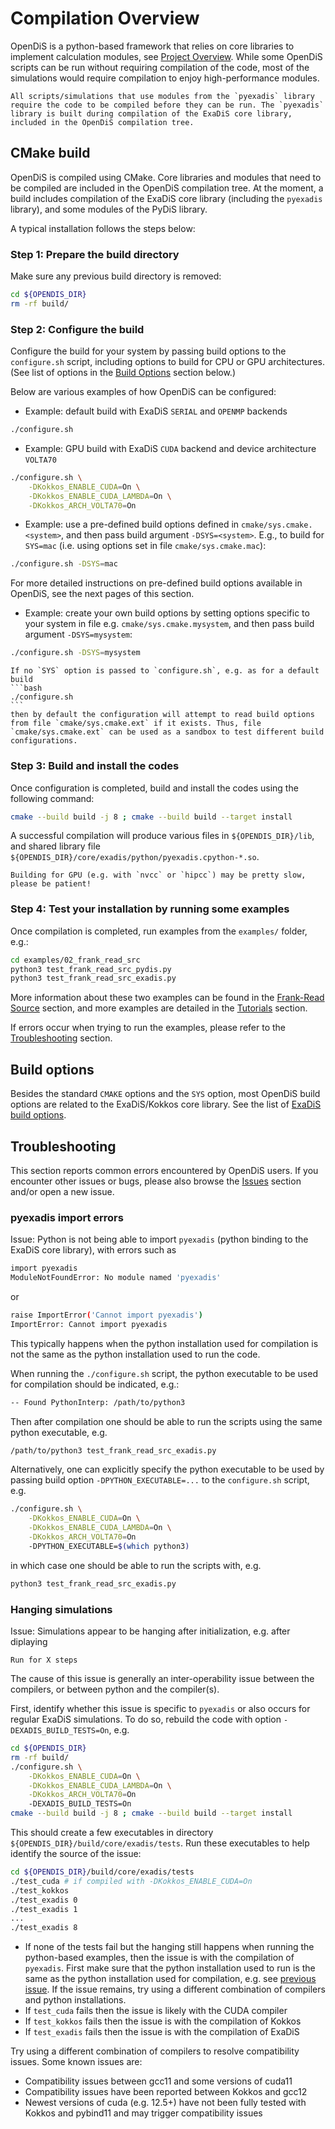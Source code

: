 # Compilation Overview

OpenDiS is a python-based framework that relies on core libraries to implement calculation modules, see [Project Overview](../../code_structure/project_overview.md). While some OpenDiS scripts can be run without requiring compilation of the code, most of the simulations would require compilation to enjoy high-performance modules.

```{hint}
All scripts/simulations that use modules from the `pyexadis` library require the code to be compiled before they can be run. The `pyexadis` library is built during compilation of the ExaDiS core library, included in the OpenDiS compilation tree.
```


## CMake build

OpenDiS is compiled using CMake. Core libraries and modules that need to be compiled are included in the OpenDiS compilation tree. At the moment, a build includes compilation of the ExaDiS core library (including the `pyexadis` library), and some modules of the PyDiS library.

A typical installation follows the steps below:

### Step 1: Prepare the build directory

Make sure any previous build directory is removed:
```bash
cd ${OPENDIS_DIR}
rm -rf build/
```

### Step 2: Configure the build

Configure the build for your system by passing build options to the `configure.sh` script, including options to build for CPU or GPU architectures. (See list of options in the [Build Options](#build-options) section below.)

Below are various examples of how OpenDiS can be configured:

* Example: default build with ExaDiS `SERIAL` and `OPENMP` backends
```bash
./configure.sh
```

* Example: GPU build with ExaDiS `CUDA` backend and device architecture `VOLTA70`
```bash
./configure.sh \
    -DKokkos_ENABLE_CUDA=On \
    -DKokkos_ENABLE_CUDA_LAMBDA=On \
    -DKokkos_ARCH_VOLTA70=On
```

* Example: use a pre-defined build options defined in `cmake/sys.cmake.<system>`, and then pass build argument `-DSYS=<system>`. E.g., to build for `SYS=mac` (i.e. using options set in file `cmake/sys.cmake.mac`):
```bash
./configure.sh -DSYS=mac
```
For more detailed instructions on pre-defined build options available in OpenDiS, see the next pages of this section.

* Example: create your own build options by setting options specific to your system in file e.g. `cmake/sys.cmake.mysystem`, and then pass build argument `-DSYS=mysystem`:
```bash
./configure.sh -DSYS=mysystem
```

````{tip}
If no `SYS` option is passed to `configure.sh`, e.g. as for a default build
```bash
./configure.sh
```
then by default the configuration will attempt to read build options from file `cmake/sys.cmake.ext` if it exists. Thus, file `cmake/sys.cmake.ext` can be used as a sandbox to test different build configurations.
````

### Step 3: Build and install the codes

Once configuration is completed, build and install the codes using the following command:
```bash
cmake --build build -j 8 ; cmake --build build --target install
```
A successful compilation will produce various files in `${OPENDIS_DIR}/lib`, and shared library file `${OPENDIS_DIR}/core/exadis/python/pyexadis.cpython-*.so`.

```{note}
Building for GPU (e.g. with `nvcc` or `hipcc`) may be pretty slow, please be patient!
```

### Step 4: Test your installation by running some examples

Once compilation is completed, run examples from the `examples/` folder, e.g.:

```bash
cd examples/02_frank_read_src
python3 test_frank_read_src_pydis.py
python3 test_frank_read_src_exadis.py
```
More information about these two examples can be found in the [Frank-Read Source](../../tutorials/frank_read_src/index) section, and more examples are detailed in the [Tutorials](../../tutorials/index) section.

If errors occur when trying to run the examples, please refer to the [Troubleshooting](#troubleshooting) section.


## Build options

Besides the standard `CMAKE` options and the `SYS` option, most OpenDiS build options are related to the ExaDiS/Kokkos core library. See the list of [ExaDiS build options](../../core_libraries/exadis_documentation/user_guide/obtaining.md#detailed-build-instructions).


## Troubleshooting

This section reports common errors encountered by OpenDiS users. If you encounter other issues or bugs, please also browse the [Issues](https://github.com/OpenDiS/OpenDiS/issues) section and/or open a new issue.


### pyexadis import errors

Issue: Python is not being able to import `pyexadis` (python binding to the ExaDiS core library), with errors such as

```bash
import pyexadis
ModuleNotFoundError: No module named 'pyexadis'
```
or
```bash
raise ImportError('Cannot import pyexadis')
ImportError: Cannot import pyexadis
```

This typically happens when the python installation used for compilation is not the same as the python installation used to run the code.

When running the `./configure.sh` script, the python executable to be used for compilation should be indicated, e.g.:
```bash
-- Found PythonInterp: /path/to/python3
```
Then after compilation one should be able to run the scripts using the same python executable, e.g.
```bash
/path/to/python3 test_frank_read_src_exadis.py
```
Alternatively, one can explicitly specify the python executable to be used by passing build option `-DPYTHON_EXECUTABLE=...` to the `configure.sh` script, e.g.
```bash
./configure.sh \
    -DKokkos_ENABLE_CUDA=On \
    -DKokkos_ENABLE_CUDA_LAMBDA=On \
    -DKokkos_ARCH_VOLTA70=On
    -DPYTHON_EXECUTABLE=$(which python3)
```
in which case one should be able to run the scripts with, e.g.
```bash
python3 test_frank_read_src_exadis.py
```

### Hanging simulations

Issue: Simulations appear to be hanging after initialization, e.g. after diplaying
```
Run for X steps
```

The cause of this issue is generally an inter-operability issue between the compilers, or between python and the compiler(s).

First, identify whether this issue is specific to `pyexadis` or also occurs for regular ExaDiS simulations. To do so, rebuild the code with option `-DEXADIS_BUILD_TESTS=On`, e.g.
```bash
cd ${OPENDIS_DIR}
rm -rf build/
./configure.sh \
    -DKokkos_ENABLE_CUDA=On \
    -DKokkos_ENABLE_CUDA_LAMBDA=On \
    -DKokkos_ARCH_VOLTA70=On
    -DEXADIS_BUILD_TESTS=On
cmake --build build -j 8 ; cmake --build build --target install
```
This should create a few executables in directory `${OPENDIS_DIR}/build/core/exadis/tests`. Run these executables to help identify the source of the issue:
```bash
cd ${OPENDIS_DIR}/build/core/exadis/tests
./test_cuda # if compiled with -DKokkos_ENABLE_CUDA=On
./test_kokkos
./test_exadis 0
./test_exadis 1
...
./test_exadis 8
```
* If none of the tests fail but the hanging still happens when running the python-based examples, then the issue is with the compilation of `pyexadis`. First make sure that the python installation used to run is the same as the python installation used for compilation, e.g. see [previous issue](#pyexadis-import-errors). If the issue remains, try using a different combination of compilers and python installations.
* If `test_cuda` fails then the issue is likely with the CUDA compiler
* If `test_kokkos` fails then the issue is with the compilation of Kokkos
* If `test_exadis` fails then the issue is with the compilation of ExaDiS

Try using a different combination of compilers to resolve compatibility issues. Some known issues are:
* Compatibility issues between gcc11 and some versions of cuda11
* Compatibility issues have been reported between Kokkos and gcc12
* Newest versions of cuda (e.g. 12.5+) have not been fully tested with Kokkos and pybind11 and may trigger compatibility issues
